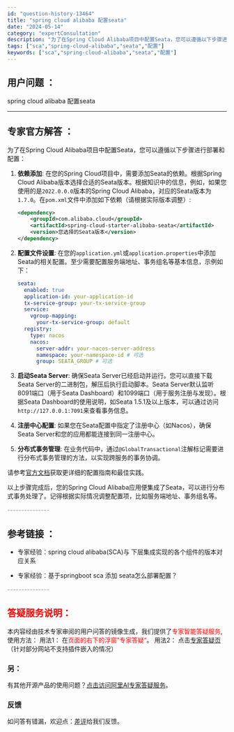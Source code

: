 ```yaml
---
id: "question-history-13464"
title: "spring cloud alibaba 配置seata"
date: "2024-05-14"
category: "expertConsultation"
description: "为了在Spring Cloud Alibaba项目中配置Seata，您可以遵循以下步骤进行部署和配置：1. **依赖添加**:   在您的Spring Cloud项目中，需要添加Seata的依赖。根据Spring Cloud Alibaba版本选择合适的Seata版本。根据知识中的信息，例如，如果您"
tags: ["sca","spring-cloud-alibaba","seata","配置"]
keywords: ["sca","spring-cloud-alibaba","seata","配置"]
---
```


## 用户问题 ： 
 spring cloud alibaba 配置seata  

---------------
## 专家官方解答 ：

为了在Spring Cloud Alibaba项目中配置Seata，您可以遵循以下步骤进行部署和配置：

1. **依赖添加**:
   在您的Spring Cloud项目中，需要添加Seata的依赖。根据Spring Cloud Alibaba版本选择合适的Seata版本。根据知识中的信息，例如，如果您使用的是`2022.0.0.0`版本的Spring Cloud Alibaba，对应的Seata版本为`1.7.0`。在`pom.xml`文件中添加如下依赖（请根据实际版本调整）:

   ```xml
   <dependency>
       <groupId>com.alibaba.cloud</groupId>
       <artifactId>spring-cloud-starter-alibaba-seata</artifactId>
       <version>您选择的Seata版本</version>
   </dependency>
   ```

2. **配置文件设置**:
   在您的`application.yml`或`application.properties`中添加Seata的相关配置。至少需要配置服务端地址、事务组名等基本信息，示例如下：

   ```yaml
   seata:
     enabled: true
     application-id: your-application-id
     tx-service-group: your-tx-service-group
     service:
       vgroup-mapping:
         your-tx-service-group: default
     registry:
       type: nacos
       nacos:
         server-addr: your-nacos-server-address
         namespace: your-namespace-id # 可选
         group: SEATA_GROUP # 可选
   ```

3. **启动Seata Server**:
   确保Seata Server已经启动并运行。您可以直接下载Seata Server的二进制包，解压后执行启动脚本。Seata Server默认监听8091端口（用于Seata Dashboard）和1099端口（用于服务注册与发现）。根据Seata Dashboard的使用说明，如Seata 1.5.1及以上版本，可以通过访问`http://127.0.0.1:7091`来查看事务信息。

4. **注册中心配置**:
   如果您在Seata配置中指定了注册中心（如Nacos），确保Seata Server和您的应用都能连接到同一注册中心。

5. **分布式事务管理**:
   在业务代码中，通过`@GlobalTransactional`注解标记需要进行分布式事务管理的方法，以实现跨服务的事务协调。

请参考[官方文档](https://github.com/seata/seata/tree/1.7.0/doc)获取更详细的配置指南和最佳实践。

以上步骤完成后，您的Spring Cloud Alibaba应用便集成了Seata，可以进行分布式事务处理了。记得根据实际情况调整配置项，比如服务端地址、事务组名等。


<font color="#949494">---------------</font> 


## 参考链接 ：

* 专家经验：spring cloud alibaba(SCA)与 下层集成实现的各个组件的版本对应关系 
 
 * 专家经验：基于springboot sca 添加 seata怎么部署配置？ 


 <font color="#949494">---------------</font> 
 


## <font color="#FF0000">答疑服务说明：</font> 

本内容经由技术专家审阅的用户问答的镜像生成，我们提供了<font color="#FF0000">专家智能答疑服务</font>,使用方法：
用法1： 在<font color="#FF0000">页面的右下的浮窗”专家答疑“</font>。
用法2： 点击[专家答疑页](https://answer.opensource.alibaba.com/docs/intro)（针对部分网站不支持插件嵌入的情况）
### 另：


有其他开源产品的使用问题？[点击访问阿里AI专家答疑服务](https://answer.opensource.alibaba.com/docs/intro)。
### 反馈
如问答有错漏，欢迎点：[差评](https://ai.nacos.io/user/feedbackByEnhancerGradePOJOID?enhancerGradePOJOId=13471)给我们反馈。
